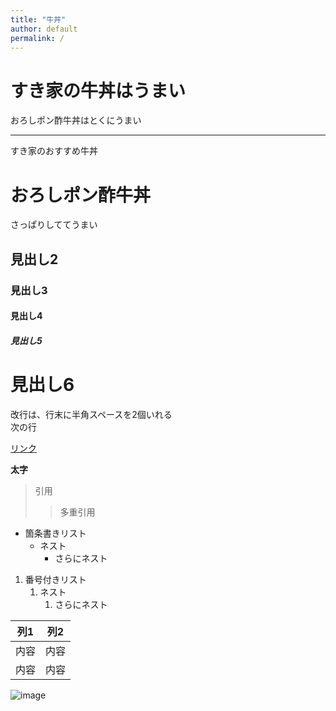 ```yaml
---
title: "牛丼"
author: default
permalink: /
---
```


# すき家の牛丼はうまい

おろしポン酢牛丼はとくにうまい



---

すき家のおすすめ牛丼

# おろしポン酢牛丼　　
さっぱりしててうまい
## 見出し2
### 見出し3
#### 見出し4
##### 見出し5
# 見出し6

改行は、行末に半角スペースを2個いれる  
次の行

[リンク](https://www.google.co.jp/)

**太字**

> 引用
>> 多重引用


- 箇条書きリスト
  - ネスト
    - さらにネスト


1. 番号付きリスト
   1. ネスト
      1. さらにネスト

  
| 列1  | 列2  |
|-----|-----|
| 内容  | 内容  |
| 内容  | 内容  |

![image](/220422_GitHubPages/assets/images/logo-150.png)
